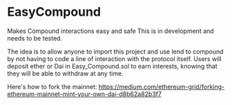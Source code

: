 # EasyCompound
Makes Compound interactions easy and safe
This is in development and needs to be tested.


The idea is to allow anyone to import this project and use lend to compound by not having to code a line of interaction with the protocol itself.
Users will deposit ether or Dai in Easy_Compound.sol to earn interests, knowing that they will be able to withdraw at any time.

Here's how to fork the mainnet: https://medium.com/ethereum-grid/forking-ethereum-mainnet-mint-your-own-dai-d8b62a82b3f7
